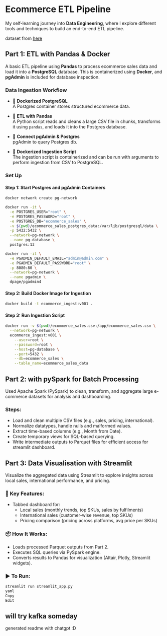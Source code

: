 # Ecommerce ETL Pipeline

My self-learning journey into **Data Engineering**, where I explore different tools and techniques to build an end-to-end ETL pipeline.

dataset from [here](https://www.kaggle.com/datasets/thedevastator/unlock-profits-with-e-commerce-sales-data?resource=download)

## Part 1: ETL with Pandas & Docker
A basic ETL pipeline using **Pandas** to process ecommerce sales data and load it into a **PostgreSQL** database. This is containerized using **Docker**, and **pgAdmin** is included for database inspection.

### Data Ingestion Workflow

- 🔹 **Dockerized PostgreSQL**  
  A Postgres container stores structured ecommerce data.

- 🔹 **ETL with Pandas**  
  A Python script reads and cleans a large CSV file in chunks, transforms it using `pandas`, and loads it into the Postgres database.

- 🔹 **Connect pgAdmin & Postgres**  
  pgAdmin to query Postgres db.

- 🔹 **Dockerized Ingestion Script**  
  The ingestion script is containerized and can be run with arguments to perform ingestion from CSV to PostgreSQL.

### Set Up

#### Step 1: Start Postgres and pgAdmin Containers

```bash
docker network create pg-network

docker run -it \
  -e POSTGRES_USER="root" \
  -e POSTGRES_PASSWORD="root" \
  -e POSTGRES_DB="ecommerce_sales" \
  -v $(pwd)/ecommerce_sales_postgres_data:/var/lib/postgresql/data \
  -p 5432:5432 \
  --network=pg-network \
  --name pg-database \
  postgres:13

docker run -it \
  -e PGADMIN_DEFAULT_EMAIL="admin@admin.com" \
  -e PGADMIN_DEFAULT_PASSWORD="root" \
  -p 8080:80 \
  --network=pg-network \
  --name pgadmin \
  dpage/pgadmin4
```

#### Step 2: Build Docker Image for Ingestion
```bash
docker build -t ecommerce_ingest:v001 .
```

#### Step 3: Run Ingestion Script
```bash
docker run -v $(pwd)/ecommerce_sales.csv:/app/ecommerce_sales.csv \
  --network=pg-network \
  ecommerce_ingest:v001 \
    --user=root \
    --password=root \
    --host=pg-database \
    --port=5432 \
    --db=ecommerce_sales \
    --table_name=ecommerce_sales_data
```

## Part 2: with pySpark for Batch Processing
Used Apache Spark (PySpark) to clean, transform, and aggregate large e-commerce datasets for analysis and dashboarding.

### Steps:
- Load and clean multiple CSV files (e.g., sales, pricing, international).
- Normalize datatypes, handle nulls and malformed values.
- Extract time-based columns (e.g., Month from Date).
- Create temporary views for SQL-based querying.
- Write intermediate outputs to Parquet files for efficient access for streamlit dashboard.

## Part 3: Data Visualisation with Streamlit
Visualize the aggregated data using Streamlit to explore insights across local sales, international performance, and pricing.

### 🎯 Key Features:
- Tabbed dashboard for:
  - Local sales (monthly trends, top SKUs, sales by fulfilments)
  - International sales (customer-wise revenue, top SKUs)
  - Pricing comparison (pricing across platforms, avg price per SKUs)

### 📦 How It Works:
- Loads processed Parquet outputs from Part 2.
- Executes SQL queries via PySpark engine.
- Converts results to Pandas for visualization (Altair, Plotly, Streamlit widgets).

### ▶️ To Run:
```bash
streamlit run streamlit_app.py
yaml
Copy
Edit
```

## will try kafka someday
generated readme with chatgpt :D